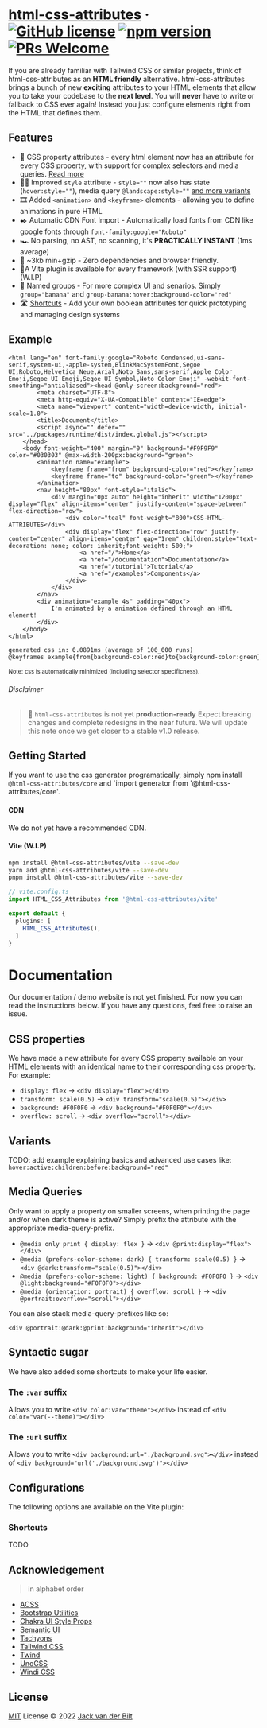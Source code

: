 # [html-css-attributes](https://just-html.dev) &middot; [![GitHub license](https://img.shields.io/github/license/UltraCakeBakery/html-css-attributes.svg)](#LICENSE) [![npm version](https://img.shields.io/npm/v/html-css-attributes.svg?style=flat)](https://www.npmjs.com/package/html-css-attributes) [![PRs Welcome](https://img.shields.io/badge/PRs-welcome-brightgreen.svg)](https://reactjs.org/docs/how-to-contribute.html#your-first-pull-request)

If you are already familiar with Tailwind CSS or similar projects, think of html-css-attributes as an **HTML friendly** alternative. html-css-attributes brings a bunch of new **exciting** attributes to your HTML elements that allow you to take your codebase to the **next level**. You will **never** have to write or fallback to CSS ever again! Instead you just configure elements right from the HTML that defines them.

## Features
- 🦾 CSS property attributes - every html element now has an attribute for every CSS property, with support for complex selectors and media queries. [Read more](#documentation)
- 🧑‍🎨 Improved `style` attribute - `style=""` now also has state (`hover:style=""`), media query `@landscape:style=""` [and more variants ](#documentation)
- 🎞️ Added `<animation>` and `<keyframe>` elements - allowing you to define animations in pure HTML
- ✒️ Automatic CDN Font Import - Automatically load fonts from CDN like google fonts through `font-family:google="Roboto"`
- 🏎️ No parsing, no AST, no scanning, it's **PRACTICALLY INSTANT** (1ms average)
- 🤏 ~3kb min+gzip - Zero dependencies and browser friendly.
- 🔌A Vite plugin is available for every framework (with SSR support) (W.I.P)
- 📇 Named groups - For more complex UI and senarios. Simply `group="banana"` and `group-banana:hover:background-color="red"`
- 🛣️ [Shortcuts](#shortcuts) - Add your own boolean attributes for quick prototyping and managing design systems
<!-- - [100.000+ CSS Icons](https://github.com/unocss/unocss/tree/main/packages/preset-icons/) - easily and performantly add icons to your website  -->

## Example
```vue
<html lang="en" font-family:google="Roboto Condensed,ui-sans-serif,system-ui,-apple-system,BlinkMacSystemFont,Segoe UI,Roboto,Helvetica Neue,Arial,Noto Sans,sans-serif,Apple Color Emoji,Segoe UI Emoji,Segoe UI Symbol,Noto Color Emoji" -webkit-font-smoothing="antialiased"><head @only-screen:background="red">
        <meta charset="UTF-8">
        <meta http-equiv="X-UA-Compatible" content="IE=edge">
        <meta name="viewport" content="width=device-width, initial-scale=1.0">
        <title>Document</title>
        <script async="" defer="" src="../packages/runtime/dist/index.global.js"></script>
    </head>
    <body font-weight="400" margin="0" background="#F9F9F9" color="#030303" @max-width-200px:background="green">
        <animation name="example">
            <keyframe frame="from" background-color="red"></keyframe>
            <keyframe frame="to" background-color="green"></keyframe>
        </animation>
        <nav height="80px" font-style="italic">
            <div margin="0px auto" height="inherit" width="1200px" display="flex" align-items="center" justify-content="space-between" flex-direction="row">
                <div color="teal" font-weight="800">CSS-HTML-ATTRIBUTES</div>
                <div display="flex" flex-direction="row" justify-content="center" align-items="center" gap="1rem" children:style="text-decoration: none; color: inherit;font-weight: 500;">
                    <a href="/">Home</a>
                    <a href="/documentation">Documentation</a>
                    <a href="/tutorial">Tutorial</a>
                    <a href="/examples">Components</a>
                </div>
            </div>
        </nav>
        <div animation="example 4s" padding="40px">
            I'm animated by a animation defined through an HTML element!
        </div>
    </body>
</html>
```
```txt
generated css in: 0.0891ms (average of 100_000 runs)
@keyframes example{from{background-color:red}to{background-color:green}}@import 'https://fonts.googleapis.com/css2?family=Roboto+Condensed:italic,:wght@400;800&display=swap';[font-family\:google]{font-family:Roboto Condensed,ui-sans-serif,system-ui,-apple-system,BlinkMacSystemFont,Segoe UI,Roboto,Helvetica Neue,Arial,Noto Sans,sans-serif,Apple Color Emoji,Segoe UI Emoji,Segoe UI Symbol,Noto Color Emoji}[-webkit-font-smoothing]{-webkit-font-smoothing:antialiased}[font-weight]{font-weight:400}[margin]{margin:0}[background="#F9F9F9"]{background:#F9F9F9}[color]{color:#030303}animation{display:none}[height]{height:80px}[font-style]{font-style:italic}[margin="0px auto"]{margin:0px auto}[height="inherit"]{height:inherit}[width]{width:1200px}[display],[display="flex"]{display:flex}[align-items],[align-items="center"]{align-items:center}[justify-content]{justify-content:space-between}[flex-direction],[flex-direction="row"]{flex-direction:row}[color="teal"]{color:teal}[font-weight="800"]{font-weight:800}[justify-content="center"]{justify-content:center}[gap]{gap:1rem}[children\:style] > *{text-decoration: none; color: inherit;font-weight: 500;}[animation]{animation:example 4s}[padding]{padding:40px}@media only screen{[\@only-screen\:background]{background:red}}@media (max-width: 200px){[\@max-width-200px\:background="green"]{background:green}}
```
<sub>Note: css is automatically minimized (including selector specificness).</sub> 

###### Disclaimer
> 🧪 `html-css-attributes` is not yet **production-ready** Expect breaking changes and complete redesigns in the near future.
> We will update this note once we get closer to a stable v1.0 release.

<!-- 
###### Benchmark

```
2022/7/2 08:38:12 PM
1656 utilities | x50 runs (min build time)

none                              5.87 ms / delta.      0.00 ms 
unocss       v0.43.0              9.17 ms / delta.      3.30 ms (x1.00)
tailwindcss  v3.1.4             497.24 ms / delta.    491.37 ms (x148.70)
windicss     v3.5.5             869.47 ms / delta.    863.60 ms (x261.35)
``` -->

## Getting Started
If you want to use the css generator programatically, simply npm install `@html-css-attributes/core` and `import generator from '@html-css-attributes/core'.

#### CDN
We do not yet have a recommended CDN.

#### Vite (W.I.P)

```bash
npm install @html-css-attributes/vite --save-dev
yarn add @html-css-attributes/vite --save-dev
pnpm install @html-css-attributes/vite --save-dev
```

```ts
// vite.config.ts
import HTML_CSS_Attributes from '@html-css-attributes/vite'

export default {
  plugins: [
    HTML_CSS_Attributes(),
  ]
}
```

# Documentation
Our documentation / demo website is not yet finished. For now you can read the instructions below. If you have any questions, feel free to raise an issue.

## CSS properties
We have made a new attribute for every CSS property available on your HTML elements with an identical name to their corresponding css property.
For example:

- `display: flex` -> `<div display="flex"></div>`
- `transform: scale(0.5)` -> `<div transform="scale(0.5)"></div>`
- `background: #F0F0F0` -> `<div background="#F0F0F0"></div>`
- `overflow: scroll` -> `<div overflow="scroll"></div>`

## Variants
TODO: add example explaining basics and advanced use cases like: 
`hover:active:children:before:background="red"`

## Media Queries
Only want to apply a property on smaller screens, when printing the page and/or when dark theme is active? Simply prefix the attribute with the appropriate media-query-prefix.

- `@media only print { display: flex }` -> `<div @print:display="flex"></div>`
- `@media (prefers-color-scheme: dark) { transform: scale(0.5) }` -> `<div @dark:transform="scale(0.5)"></div>`
- `@media (prefers-color-scheme: light) { background: #F0F0F0 }` -> `<div @light:background="#F0F0F0"></div>`
- `@media (orientation: portrait) { overflow: scroll }` -> `<div @portrait:overflow="scroll"></div>`

You can also stack media-query-prefixes like so:

`<div @portrait:@dark:@print:background="inherit"></div>`

## Syntactic sugar
We have also added some shortcuts to make your life easier.

### The `:var` suffix
Allows you to write `<div color:var="theme"></div>` instead of `<div color="var(--theme)"></div>`

### The `:url` suffix
Allows you to write `<div background:url="./background.svg"></div>` instead of `<div background="url('./background.svg')"></div>`

## Configurations
The following options are available on the Vite plugin:

### Shortcuts
TODO

## Acknowledgement

> in alphabet order

- [ACSS](https://acss.io/)
- [Bootstrap Utilities](https://getbootstrap.com/docs/5.1/utilities/flex/)
- [Chakra UI Style Props](https://chakra-ui.com/docs/features/style-props)
- [Semantic UI](https://semantic-ui.com/)
- [Tachyons](https://tachyons.io/)
- [Tailwind CSS](https://tailwindcss.com/)
- [Twind](https://github.com/tw-in-js/twind)
- [UnoCSS](http://github.com/unocss/unocss)
- [Windi CSS](http://windicss.org/)


## License

[MIT](./LICENSE) License &copy; 2022 [Jack van der Bilt](https://github.com/ultracakebakery)
